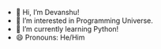 - 👋 Hi, I’m Devanshu!
- 👀 I’m interested in Programming Universe.
- 🌱 I’m currently learning Python!
- 😄 Pronouns: He/Him

<!---
devanshuj942/devanshuj942 is a ✨ special ✨ repository because its `README.md` (this file) appears on your GitHub profile.
You can click the Preview link to take a look at your changes.
--->
